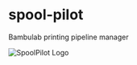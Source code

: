 # spool-pilot
Bambulab printing pipeline manager

![SpoolPilot Logo](https://github.com/user-attachments/assets/2d9cbf34-f30d-4e31-b4c6-b2d70381e4af)
